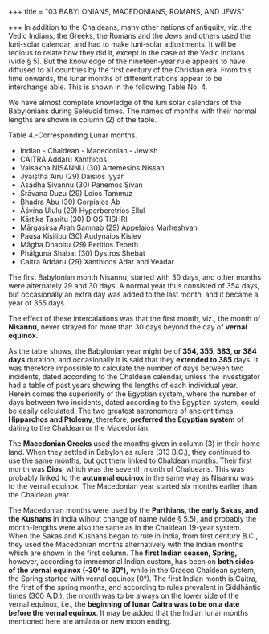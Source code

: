 +++
title = "03 BABYLONIANS, MACEDONIANS, ROMANS, AND JEWS"

+++
In addition to the Chaldeans, many other nations of antiquity, viz..the Vedic Indians, the Greeks, the Romans and the Jews and others used the luni-solar calendar, and had to make luni-solar adjustments. It will be tedious to relate how they did it, except in the case of the Vedic Indians (vide § 5). But the knowledge of the nineteen-year rule appears to have diffused to all countries by the first century of the Christian era. From this time onwards, the lunar months of different nations appear to be interchange able. This is shown in the following Table No. 4. 

We have almost complete knowledge of the luni solar calendars of the Babylonians during Seleucid times. The names of months with their normal lengths are shown in column (2) of the table. 

Table 4.-Corresponding Lunar months. 

- Indian - Chaldean - Macedonian - Jewish
- CAITRA Addaru Xanthicos 
- Vaisakha NISANNU (30) Artemesios Nissan 
- Jyaiṣtha Airu (29) Daisios Iyyar 
- Asāḍha Sivannu (30) Panemos Sivan 
- Śrāvana Duzu (29) Loios Tammuz 
- Bhadra Abu (30) Gorpiaios Ab 
- Āśvina Ululu (29) Hyperberetrios Ellul 
- Kārtika Tasritu (30) DIOS TISHRI 
- Mārgasirsa Arah Samnab (29) Appelaios Marheshvan 
- Pauṣa Kisilibu (30) Audynaios Kislev 
- Māgha Dhabitu (29) Peritios Tebeth 
- Phālguna Shabat (30) Dystros Shebat 
- Caitra Addaru (29) Xanthicos Adar and Veadar

The first Babylonian month Nisannu, started with 30 days, and other months were alternately 29 and 30 days. A normal year thus consisted of 354 days, but occasionally an extra day was added to the last month, and it became a year of 355 days. 

The effect of these intercalations was that the first month, viz., the month of **Nisannu**, never strayed for more than 30 days beyond the day of **vernal equinox**.

As the table shows, the Babylonian year might be of **354, 355, 383, or 384 days** duration, and occasionally it is said that they **extended to 385** days. It was therefore impossible to calculate the number of days between two incidents, dated according to the Chaldean calendar, unless the investigator had a table of past years showing the lengths of each individual year. Herein comes the superiority of the Egyptian system, where the number of days between two incidents, dated according to the Egyptian system, could be easily calculated. The two greatest astronomers of ancient times, **Hipparchos and Ptolemy**, therefore, **preferred** **the Egyptian system** of dating to the Chaldean or the Macedonian. 

The **Macedonian Greeks** used the months given in column (3) in their home land. When they settled in Babylon as rulers (313 B.C.), they continued to use the same months, but got them linked to Chaldean months. Their first month was **Dios**, which was the seventh month of Chaldeans. This was probably linked to the **autumnal equinox** in the same way as Nisannu was to the vernal equinox. The Macedonian year started six months earlier than the Chaldean year. 

The Macedonian months were used by the **Parthians, the early Sakas, and the Kushans** in India wihout change of name (vide § 5.5), and probably the month-lengths were also the same as in the Chaldean 19-year system. When the Sakas and Kushans began to rule in India, from first century B.C., they used the Macedonian months alternatively with the Indian months which are shown in the first column. The **first Indian season, Spring,** however, according to immemorial Indian custom, has been on **both sides of the vernal equinox (-30° to 30°),** while in the Graeco Chaldean system, the Spring started with vernal equinox (0°). The first Indian month is Caitra, the first of the spring months, and according to rules prevalent in Siddhāntic times (300 A.D.), the month was to be always on the lower side of the vernal equinox, i.e., the **beginning of lunar Caitra was to be on a date before the vernal equinox**. It may be added that the Indian lunar months mentioned here are amānta or new moon ending. 
